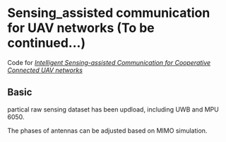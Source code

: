 # Sensing_assisted communication for UAV networks (To be continued...)
Code for [*Intelligent Sensing-assisted Communication for Cooperative Connected UAV networks*](https://arxiv.org/abs/1805.07733) 
## Basic
partical raw sensing dataset has been updload, including UWB and MPU 6050.

The phases of antennas can be adjusted based on MIMO simulation.

